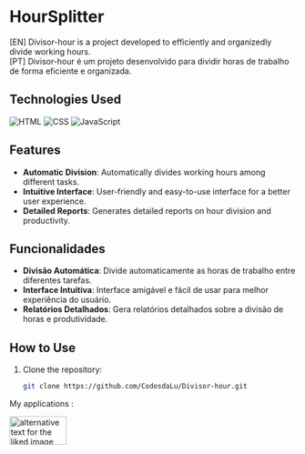 # HourSplitter

[EN] Divisor-hour is a project developed to efficiently and organizedly divide working hours.</BR>
[PT] Divisor-hour é um projeto desenvolvido para dividir horas de trabalho de forma eficiente e organizada.

## Technologies Used

![HTML](https://img.icons8.com/?size=100&id=20909&format=png&color=000000) ![CSS](https://img.icons8.com/?size=100&id=3BTBsJs5myRy&format=png&color=000000) ![JavaScript](https://img.icons8.com/?size=100&id=108784&format=png&color=000000)


## Features 

- **Automatic Division**: Automatically divides working hours among different tasks.
- **Intuitive Interface**: User-friendly and easy-to-use interface for a better user experience.
- **Detailed Reports**: Generates detailed reports on hour division and productivity.

## Funcionalidades

- **Divisão Automática**: Divide automaticamente as horas de trabalho entre diferentes tarefas.
- **Interface Intuitiva**: Interface amigável e fácil de usar para melhor experiência do usuário.
- **Relatórios Detalhados**: Gera relatórios detalhados sobre a divisão de horas e produtividade.

## How to Use

1. Clone the repository:
   ```bash
   git clone https://github.com/CodesdaLu/Divisor-hour.git


<p>My applications :</p>
<a href="https://hour-splitter.vercel.app/" title="Hour-splitter-site">
	<img alt="alternative text for the liked image" src="https://media4.giphy.com/media/A7LF3J4uMJQ4r8ApLg/200.gif?cid=6c09b9524zqsufg128z5tjrusgssgr3494n48i6wun65tii7&ep=v1_internal_gif_by_id&rid=200.gif&ct=s" width="100" height="50" />
</a>
